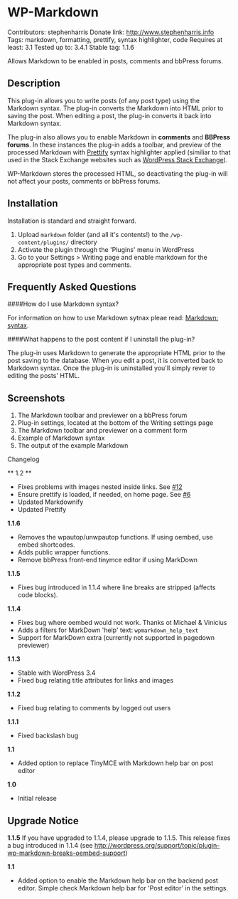 WP-Markdown
=
Contributors: stephenharris
Donate link: http://www.stephenharris.info
Tags: markdown, formatting, prettify, syntax highlighter, code
Requires at least: 3.1
Tested up to: 3.4.1
Stable tag: 1.1.6

Allows Markdown to be enabled in posts, comments and bbPress forums. 


Description
-
This plug-in allows you to write posts (of any post type) using the Markdown syntax. The plug-in converts the Markdown into HTML prior to saving the post. When editing a post, the plug-in converts
it back into Markdown syntax. 

The plug-in also allows you to enable Markdown in **comments** and **BBPress forums**. In these instances the plug-in adds a toolbar, and preview of the processed Markdown with [Prettify](http://code.google.com/p/google-code-prettify/) syntax highlighter applied (similiar to that used in the Stack Exchange websites such as [WordPress Stack Exchange](http://wordpress.stackexchange.com/)).

WP-Markdown stores the processed HTML, so deactivating the plug-in will not affect your posts, comments or bbPress forums.


Installation
-
Installation is standard and straight forward. 

1. Upload `markdown` folder (and all it's contents!) to the `/wp-content/plugins/` directory
1. Activate the plugin through the 'Plugins' menu in WordPress
1. Go to your Settings > Writing page and enable markdown for the appropriate post types and comments.


Frequently Asked Questions
-
####How do I use Markdown syntax?

For information on how to use Markdown sytnax pleae read: [Markdown: syntax](http://daringfireball.net/projects/markdown/syntax).

####What happens to the post content if I uninstall the plug-in?

The plug-in uses Markdown to generate the appropriate HTML prior to the post saving to the database. When you edit a post, it is converted back to Markdown syntax. 
Once the plug-in is uninstalled you'll simply rever to editing the posts' HTML.


Screenshots
-

1. The Markdown toolbar and previewer on a bbPress forum
2. Plug-in settings, located at the bottom of the Writing settings page
3. The Markdown toolbar and previewer on a comment form
4. Example of Markdown syntax
5. The output of the example Markdown


Changelog

** 1.2 **

* Fixes problems with images nested inside links. See [#12](https://github.com/stephenharris/WP-MarkDown/issues/12)
* Ensure prettify is loaded, if needed, on home page. See [#6](https://github.com/stephenharris/WP-MarkDown/issues/6)
* Updated Markdownify
* Updated Prettify 


**1.1.6**

* Removes the wpautop/unwpautop functions. If using oembed, use embed shortcodes.
* Adds public wrapper functions.
* Remove bbPress front-end tinymce editor if using MarkDown


**1.1.5**

* Fixes bug introduced in 1.1.4 where line breaks are stripped (affects code blocks).


**1.1.4**

* Fixes bug where oembed would not work. Thanks ot Michael & Vinicius
* Adds a filters for MarkDown 'help' text: `wpmarkdown_help_text`
* Support for MarkDown extra (currently not supported in pagedown previewer)


**1.1.3**

* Stable with WordPress 3.4
* Fixed bug relating title attributes for links and images


**1.1.2**

* Fixed bug relating to comments by logged out users


**1.1.1**

* Fixed backslash bug


**1.1**

* Added option to replace TinyMCE with Markdown help bar on post editor


**1.0**

* Initial release




Upgrade Notice
-

**1.1.5**
If you have upgraded to 1.1.4, please upgrade to 1.1.5. This release fixes a bug introduced in 1.1.4 (see http://wordpress.org/support/topic/plugin-wp-markdown-breaks-oembed-support)

**1.1**
* Added option to enable  the Markdown help bar on the backend post editor. Simple check Markdown help bar for 'Post editor' in the settings.
